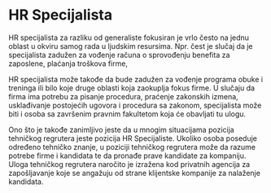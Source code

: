 # HR Specijalista

HR specijalista za razliku od generaliste fokusiran je vrlo često na jednu oblast u okviru samog rada u ljudskim resursima. Npr. čest je slučaj da je specijalista zadužen za vođenje računa o sprovođenju benefita za zaposlene, plaćanja troškova firme, 

HR specijalista može  takođe da bude zadužen za vođenje programa obuke i treninga ili bilo koje druge oblasti koja zaokuplja fokus firme. U slučaju da firma ima potrebu za pisanje procedura, praćenje zakonskih izmena, usklađivanje postojećih ugovora i procedura sa zakonom, specijalista može biti i osoba sa završenim pravnim fakultetom koja će obavljati tu ulogu. 

Ono što je takođe zanimljivo jeste da u mnogim situacijama pozicija tehničkog regrutera jeste pozicija HR Specijaliste. Ukoliko osoba poseduje određeno tehničko znanje, u poziciji tehničkog regrutera može da razume potrebe firme i kandidata te da pronađe prave kandidate za kompaniju. Uloga tehničkog regrutera naročito je izražena kod privatnih agencija za zapošljavanje koje se angažuju od strane klijentske kompanije za nalaženje kandidata. 

